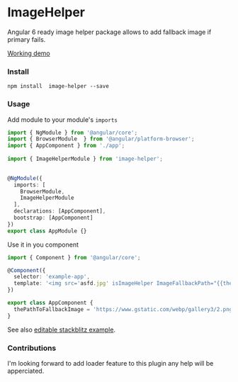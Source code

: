 # ImageHelper
Angular 6 ready image helper package allows to add fallback image if primary fails.

[Working demo](https://image-helper.stackblitz.io)

### Install

```
npm install  image-helper --save
```
### Usage

Add module to your module's ```imports```

```typescript
import { NgModule } from '@angular/core';
import { BrowserModule  } from '@angular/platform-browser';
import { AppComponent } from './app';
 
import { ImageHelperModule } from 'image-helper';
 

@NgModule({
  imports: [
    BrowserModule, 
    ImageHelperModule
  ],
  declarations: [AppComponent],
  bootstrap: [AppComponent]
})
export class AppModule {}
```

Use it in you component

```typescript
import { Component } from '@angular/core';

@Component({
  selector: 'example-app',
  template: '<img src='asfd.jpg' isImageHelper ImageFallbackPath="{{thePathToFallbackImage}}">'
})

export class AppComponent {
  thePathToFallbackImage = 'https://www.gstatic.com/webp/gallery3/2.png';
}

```

See also [editable stackblitz example](https://stackblitz.com/edit/image-helper).

### Contributions

I'm looking forward to add loader feature to this plugin any help will be apperciated.

